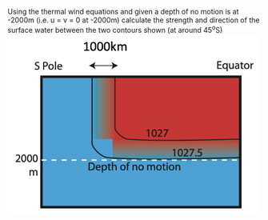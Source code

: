 Using the thermal wind equations and given a depth of no motion is at -2000m (i.e. u = v = 0 at -2000m) calculate the strength and direction of the surface water between the two contours shown (at around 45<sup>o</sup>S) 
![ACC and thermal winds plot](acc_thermalwind.png)
